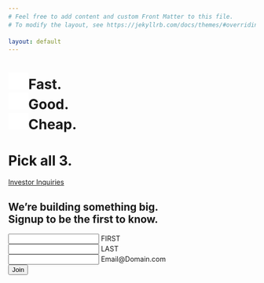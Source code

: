 ```yaml
---
# Feel free to add content and custom Front Matter to this file.
# To modify the layout, see https://jekyllrb.com/docs/themes/#overriding-theme-defaults

layout: default
---
```

<div class="row">
  
  <div class="col m6 s12" id="hero">
    <div class="row">
      <h1 class="light col m12 s6"><img data-aos="animate" data-aos="fade-right"
      data-aos-delay="200"
      data-aos-easing="ease-in-out" src="assets/images/check.png" class="check">Fast. <br>
      <img data-aos="animate" data-aos="fade-right"
        data-aos-delay="500"
        data-aos-easing="ease-in-out" src="assets/images/check.png" class="check">Good.<br> 
        <img data-aos="animate" data-aos="fade-right"
        data-aos-delay="800"
        data-aos-easing="ease-in-out" src="assets/images/check.png" class="check">Cheap. 
      </h1>
    <div class="col m12 s6">
      <div class="padleft">
        <h1 class="" data-aos="fade-in"
        data-aos-delay="1500"
        data-aos-easing="ease-in-out">Pick all 3.</h1>
         <a class=" hide-on-small-only investorlink" href="mailto:contact@subscale.io">Investor Inquiries</a>
      </div>
    </div>
  </div>
</div>

<div class="col m6 s12">
  <div id="formwrap" data-aos="fade-up">
      <div class="row">
        <h2>We’re building something big.<br>
        Signup to be the first to know.</h2>
      </div>
      <form action="https://gmail.us20.list-manage.com/subscribe/post-json?u=081590bcd22243257d088a44a&amp;id=54109a3a25&amp;c=?" 
          id="mc-embedded-subscribe-form" method="get" name="mc-embedded-subscribe-form" class="validate clear">
        <div class="row">
          <div class="input-field col s6">
            <input type="text" name="FNAME" class="" id="mce-FNAME">
            <label for="mce-FNAME" class="">FIRST</label>
          </div>
          <div class="input-field col s6">
            <input type="text" name="LNAME" class="" id="mce-LNAME">
            <label for="mce-LNAME" class="">LAST</label>
          </div>
        </div>
        <div class="row">
          <div class="input-field col s12">
              <input type="email" value="" name="EMAIL" class="required email" id="mce-EMAIL">
              <label for="mce-EMAIL" class="">Email@Domain.com</label>
          </div>
          <!-- real people should not fill this in and expect good things - do not remove this or risk form bot signups-->
          <div style="position: absolute; left: -5000px;" aria-hidden="true"><input type="text" name="b_081590bcd22243257d088a44a_54109a3a25" tabindex="-1" value=""></div>
          <input type="submit" value="Join" name="subscribe" id="mc-embedded-subscribe" class="btn center-align">
        </div>
        </form>
          <div class="clear" id="subscribe-result">
           </div>
        </div>
   

</div>
</div>



